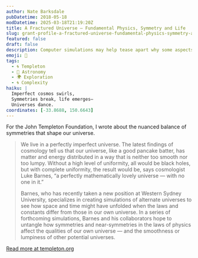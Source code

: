 ```yaml
---
author: Nate Barksdale
pubDatetime: 2018-05-18
modDatetime: 2025-03-18T21:19:20Z
title: A Fractured Universe – Fundamental Physics, Symmetry and Life
slug: grant-profile-a-fractured-universe-fundamental-physics-symmetry-and-life
featured: false
draft: false
description: Computer simulations may help tease apart why some aspects of our universe are symmetrical — and some aren’t
emoji: 🌌
tags:
  - 🌀 Templeton
  - 🌌 Astronomy
  - 🌍 Exploration
  - 🌀 Complexity
haiku: |
  Imperfect cosmos swirls,  
  Symmetries break, life emerges—  
  Universes dance.
coordinates: [-33.8688, 150.6643]
---
```


For the John Templeton Foundation, I wrote about the nuanced balance of symmetries that shape our universe.

> We live in a perfectly imperfect universe. The latest findings of cosmology tell us that our universe, like a good pancake batter, has matter and energy distributed in a way that is neither too smooth nor too lumpy. Without a high level of uniformity, all would be black holes, but with complete uniformity, the result would be, says cosmologist Luke Barnes, “a perfectly mathematically lovely universe — with no one in it.”
>
> Barnes, who has recently taken a new position at Western Sydney University, specializes in creating simulations of alternate universes to see how space and time might have unfolded when the laws and constants differ from those in our own universe. In a series of forthcoming simulations, Barnes and his collaborators hope to untangle how symmetries and near-symmetries in the laws of physics affect the qualities of our own universe — and the smoothness or lumpiness of other potential universes.

[Read more at templeton.org](https://www.templeton.org/grant/a-fractured-universe-fundamental-physics-symmetry-and-life)
